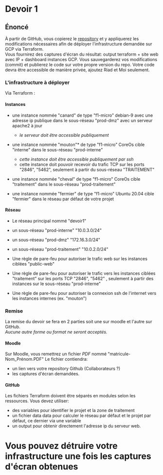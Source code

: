# Devoir 1
## Énoncé

À partir de GitHub, vous copierez le [repository](https://github.com/matbilodeau/A2020-CR460-devoir1)
et y appliquerez les modifications nécessaires afin de déployer l'infrastructure
demandée sur GCP via Terraform.  
Vous fournirez des captures d'écran du résultat: output terraform + site web avec IP + dashboard instances GCP.
Vous sauvegarderez vos modifications (commit) et publierez le code sur votre propre version du repo.
Votre code devra être accessible de manière privée, ajoutez Riad et Moi seulement.


### L'infrastructure à déployer

Via Terraform :

#### Instances
* une instance nommée "canard"
de type "f1-micro"
debian-9
avec une adresse ip publique
dans le sous-réseau "prod-dmz"
avec un serveur apache2 à jour
  * _le serveur doit être accessible publiquement_

* une instance nommée "mouton"*
de type "f1-micro"
CoreOs
cible "interne"
dans le sous-réseau "prod-interne"
  * _cette instance doit être accessible publiquement par ssh_
  * cette instance doit pouvoir recevoir du  trafic TCP sur les ports "2846", "5462", seulement à partir du sous-réseau "TRAITEMENT"

* une instance nommée "cheval"
de type "f1-micro"
CoreOs
cible "traitement"
dans le sous-réseau "prod-traitement"

* une instance nommée "fermier"
de type "f1-micro"
Ubuntu 20.04
cible "fermier"
dans le réseau par défaut de votre projet

#### Réseau
* Le réseau principal nommé "devoir1"
* un sous-réseau "prod-interne" "10.0.3.0/24"
* un sous-réseau "prod-dmz" "172.16.3.0/24"
* un sous-réseau "prod-traitement" "10.0.2.0/24"

* Une règle de pare-feu pour autoriser le trafic web sur les instances ciblées "public-web"
* Une règle de pare-feu pour autoriser le trafic  vers les instances ciblées "traitement" sur les ports TCP "2846", "5462" , seulement à partir des instances sur le sous-réseau "prod-interne"
* Une règle de pare-feu pour autoriser la connexion ssh de l'internet vers les instances internes (ex. "mouton")

### Remise
La remise du devoir se fera en 2 parties soit une sur moodle et l'autre sur GitHub.  
*Aucune autre forme ou format ne seront acceptés.*

#### Moodle
Sur Moodle, vous remettrez un fichier *PDF* nommé "matricule-Nom_Prénom.PDF"
Le fichier contiendra:

* un lien vers votre repository Github (Collaborateurs ?)
* les captures d'écran demandées.

#### GitHub
Les fichiers Terraform doivent être séparés en modules selon les ressources.
Vous devez utiliser:
* des variables pour identifier le projet et la zone de traitement
* un fichier data data pour calculer le réseau par défaut et le projet par défaut, ce dernier via une variable
* un output pour obtenir directement l'adresse ip du serveur web.

# Vous pouvez détruire votre infrastructure une fois les captures d'écran obtenues
